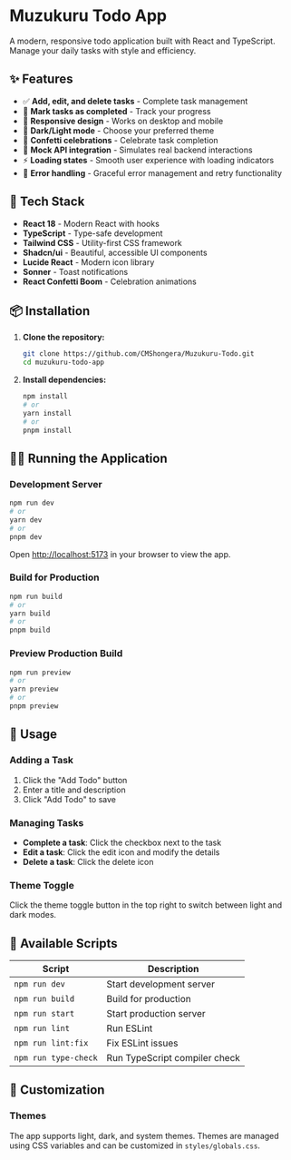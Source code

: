 # Muzukuru Todo App

A modern, responsive todo application built with React and TypeScript. Manage your daily tasks with style and efficiency.

## ✨ Features

- ✅ **Add, edit, and delete tasks** - Complete task management
- 🎯 **Mark tasks as completed** - Track your progress
- 📱 **Responsive design** - Works on desktop and mobile
- 🌙 **Dark/Light mode** - Choose your preferred theme
- 🎉 **Confetti celebrations** - Celebrate task completion
- 💾 **Mock API integration** - Simulates real backend interactions
- ⚡ **Loading states** - Smooth user experience with loading indicators
- 🚨 **Error handling** - Graceful error management and retry functionality

## 🚀 Tech Stack

- **React 18** - Modern React with hooks
- **TypeScript** - Type-safe development
- **Tailwind CSS** - Utility-first CSS framework
- **Shadcn/ui** - Beautiful, accessible UI components
- **Lucide React** - Modern icon library
- **Sonner** - Toast notifications
- **React Confetti Boom** - Celebration animations

## 📦 Installation

1. **Clone the repository:**

   ```bash
   git clone https://github.com/CMShongera/Muzukuru-Todo.git
   cd muzukuru-todo-app
   ```

2. **Install dependencies:**
   ```bash
   npm install
   # or
   yarn install
   # or
   pnpm install
   ```

## 🏃‍♂️ Running the Application

### Development Server

```bash
npm run dev
# or
yarn dev
# or
pnpm dev
```

Open [http://localhost:5173](http://localhost:5173) in your browser to view the app.

### Build for Production

```bash
npm run build
# or
yarn build
# or
pnpm build
```

### Preview Production Build

```bash
npm run preview
# or
yarn preview
# or
pnpm preview
```

## 🎯 Usage

### Adding a Task

1. Click the "Add Todo" button
2. Enter a title and description
3. Click "Add Todo" to save

### Managing Tasks

- **Complete a task**: Click the checkbox next to the task
- **Edit a task**: Click the edit icon and modify the details
- **Delete a task**: Click the delete icon

### Theme Toggle

Click the theme toggle button in the top right to switch between light and dark modes.

## 🔧 Available Scripts

| Script               | Description                   |
| -------------------- | ----------------------------- |
| `npm run dev`        | Start development server      |
| `npm run build`      | Build for production          |
| `npm run start`      | Start production server       |
| `npm run lint`       | Run ESLint                    |
| `npm run lint:fix`   | Fix ESLint issues             |
| `npm run type-check` | Run TypeScript compiler check |

## 🎨 Customization

### Themes

The app supports light, dark, and system themes. Themes are managed using CSS variables and can be customized in `styles/globals.css`.
